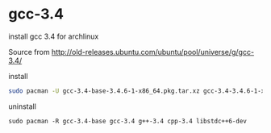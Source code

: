 # gcc-3.4
install gcc 3.4 for archlinux

Source from http://old-releases.ubuntu.com/ubuntu/pool/universe/g/gcc-3.4/

install

```bash
sudo pacman -U gcc-3.4-base-3.4.6-1-x86_64.pkg.tar.xz gcc-3.4-3.4.6-1-x86_64.pkg.tar.xz g++-3.4-3.4.6-1-x86_64.pkg.tar.xz cpp-3.4-3.4.6-1-x86_64.pkg.tar.xz libstdc++6-dev-3.4.6-1-x86_64.pkg.tar.xz
```

uninstall 

```
sudo pacman -R gcc-3.4-base gcc-3.4 g++-3.4 cpp-3.4 libstdc++6-dev
```